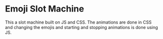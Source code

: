 # Emoji Slot Machine

This a slot machine built on JS and CSS. The animations are done in CSS and changing the emojis and starting and stopping animations is done using JS.